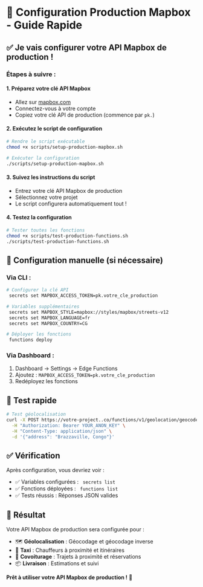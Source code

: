 # 🚀 Configuration Production Mapbox - Guide Rapide

## ✅ **Je vais configurer votre API Mapbox de production !**

### **Étapes à suivre :**

#### **1. Préparez votre clé API Mapbox**
- Allez sur [mapbox.com](https://www.mapbox.com/)
- Connectez-vous à votre compte
- Copiez votre clé API de production (commence par `pk.`)

#### **2. Exécutez le script de configuration**
```bash
# Rendre le script exécutable
chmod +x scripts/setup-production-mapbox.sh

# Exécuter la configuration
./scripts/setup-production-mapbox.sh
```

#### **3. Suivez les instructions du script**
- Entrez votre clé API Mapbox de production
- Sélectionnez votre projet 
- Le script configurera automatiquement tout !

#### **4. Testez la configuration**
```bash
# Tester toutes les fonctions
chmod +x scripts/test-production-functions.sh
./scripts/test-production-functions.sh
```

## 🔧 **Configuration manuelle (si nécessaire)**

### **Via CLI  :**
```bash
# Configurer la clé API
 secrets set MAPBOX_ACCESS_TOKEN=pk.votre_cle_production

# Variables supplémentaires
 secrets set MAPBOX_STYLE=mapbox://styles/mapbox/streets-v12
 secrets set MAPBOX_LANGUAGE=fr
 secrets set MAPBOX_COUNTRY=CG

# Déployer les fonctions
 functions deploy
```

### **Via Dashboard  :**
1. Dashboard  → Settings → Edge Functions
2. Ajoutez : `MAPBOX_ACCESS_TOKEN=pk.votre_cle_production`
3. Redéployez les fonctions

## 🧪 **Test rapide**

```bash
# Test géolocalisation
curl -X POST https://votre-project..co/functions/v1/geolocation/geocode \
  -H "Authorization: Bearer YOUR_ANON_KEY" \
  -H "Content-Type: application/json" \
  -d '{"address": "Brazzaville, Congo"}'
```

## ✅ **Vérification**

Après configuration, vous devriez voir :
- ✅ Variables configurées : ` secrets list`
- ✅ Fonctions déployées : ` functions list`
- ✅ Tests réussis : Réponses JSON valides

## 🎯 **Résultat**

Votre API Mapbox de production sera configurée pour :
- 🗺️ **Géolocalisation** : Géocodage et géocodage inverse
- 🚗 **Taxi** : Chauffeurs à proximité et itinéraires
- 🚙 **Covoiturage** : Trajets à proximité et réservations
- 📦 **Livraison** : Estimations et suivi

**Prêt à utiliser votre API Mapbox de production !** 🚀 